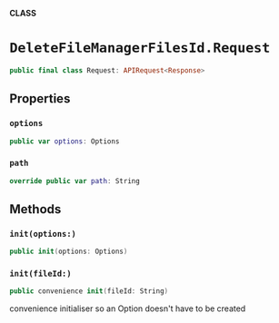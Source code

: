 **CLASS**

# `DeleteFileManagerFilesId.Request`

```swift
public final class Request: APIRequest<Response>
```

## Properties
### `options`

```swift
public var options: Options
```

### `path`

```swift
override public var path: String
```

## Methods
### `init(options:)`

```swift
public init(options: Options)
```

### `init(fileId:)`

```swift
public convenience init(fileId: String)
```

convenience initialiser so an Option doesn't have to be created
